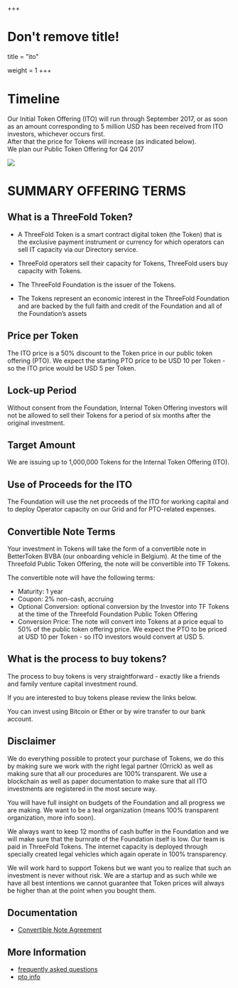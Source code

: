 +++
# Don't remove title!
title = "ito"

weight = 1
+++

# Timeline

Our Initial Token Offering (ITO) will run through September 2017, or as soon as an amount corresponding to 5 million USD has been received from ITO investors, whichever occurs first.  
After that the price for Tokens will increase (as indicated below).  
We plan our Public Token Offering for Q4 2017


![](../img/timelineaug22.png)

# SUMMARY OFFERING TERMS

## What is a ThreeFold Token?

- A ThreeFold Token is a smart contract digital token (the Token) that is the exclusive payment instrument or currency for which operators can sell IT capacity via our Directory service. 
 - ThreeFold operators sell their capacity for  Tokens, ThreeFold users buy capacity with Tokens.
   
- The ThreeFold Foundation is the issuer of the Tokens. 
- The Tokens represent an economic interest in the ThreeFold Foundation and are backed by the full faith and credit of the Foundation and all of the Foundation’s assets

## Price per Token

The ITO price is a 50% discount to the Token price in our public token offering (PTO). 
We expect the starting PTO price to be USD 10 per Token - so the ITO price would be USD 5 per Token.

## Lock-up Period

Without consent from the Foundation, Internal Token Offering investors will not be allowed to sell their Tokens for a period of six months after the original investment.


## Target Amount

We are issuing up to 1,000,000 Tokens for the Internal Token Offering (ITO).

## Use of Proceeds for the ITO

The Foundation will use the net proceeds of the ITO for working capital and to deploy Operator capacity on our Grid and for PTO-related expenses.

## Convertible Note Terms

Your investment in Tokens will take the form of a convertible note in BetterToken BVBA (our onboarding vehicle in Belgium).  At the time of the Threefold Public Token Offering, the note will be convertible into TF Tokens.

The convertible note will have the following terms:

- Maturity: 1 year
- Coupon: 2% non-cash, accruing
- Optional Conversion:  optional conversion by the Investor into TF Tokens at the time of the Threefold Foundation Public Token Offering
- Conversion Price:  The note will convert into Tokens at a price equal to 50% of the public token offering price.  We expect the PTO to be priced at USD 10 per Token - so ITO investors would convert at USD 5.

## What is the process to buy tokens?

The process to buy tokens is very straightforward - exactly like a friends and family venture capital investment round.

If you are interested to buy tokens please review the links below.

You can invest using Bitcoin or Ether or by wire transfer to our bank account.

## Disclaimer

We do everything possible to protect your purchase of Tokens, we do this by making sure we work with the right legal partner (Orrick) as well as making sure that all our procedures are 100% transparent. We use a blockchain as well as paper documentation to make sure that all ITO investments are registered in the most secure way.

You will have full insight on budgets of the Foundation and all progress we are making.
We want to be a teal organization (means 100% transparent organization, more info soon).

We always want to keep 12 months of cash buffer in the Foundation and we will make sure that the burnrate of the Foundation itself is low. Our team is paid in ThreeFold Tokens. The internet capacity is deployed through specially created legal vehicles which again operate in 100% transparency. 

We will work hard to support Tokens but we want you to realize that such an investment is never without risk. We are a startup and as such while we have all best intentions we cannot guarantee that Token prices will always be higher than at the point when you bought them.

## Documentation

- [Convertible Note Agreement](http://tiny.cc/tf_ito_investment_agr)

## More Information

- [frequently asked questions](/faq)
- [pto info](/pto)
